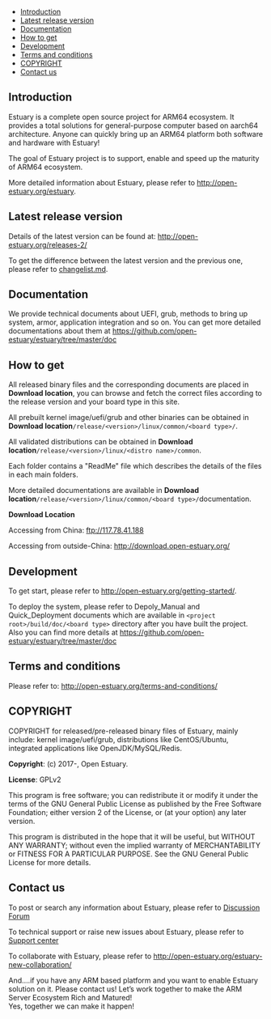 * [Introduction](#1)
* [Latest release version](#2)
* [Documentation](#3)
* [How to get](#4)
* [Development](#5)
* [Terms and conditions](#6)
* [COPYRIGHT](#7)
* [Contact us](#8)

<h2 id="1">Introduction</h2>

Estuary is a complete open source project for ARM64 ecosystem. It provides a total solutions for general-purpose computer based on aarch64 architecture. Anyone can quickly bring up an ARM64 platform both software and hardware with Estuary!

The goal of Estuary project is to support, enable and speed up the maturity of ARM64 ecosystem.

More detailed information about Estuary, please refer to http://open-estuary.org/estuary.

<h2 id="2"> Latest release version</h2>

Details of the latest version can be found at: http://open-estuary.org/releases-2/

To get the difference between the latest version and the previous one, please refer to [changelist.md](https://github.com/open-estuary/estuary/blob/master/changelist.md).

<h2 id="3"> Documentation</h2>

We provide technical documents about UEFI, grub, methods to bring up system, armor, application integration and so on. You can get more detailed documentations about them at https://github.com/open-estuary/estuary/tree/master/doc

<h2 id="4"> How to get</h2>

All released binary files and the corresponding documents are placed in **Download location**, you can browse and fetch the correct files according to the release version and your board type in this site.

All prebuilt kernel image/uefi/grub and other binaries can be obtained in  **Download location**`/release/<version>/linux/common/<board type>/`.

All validated distributions can be obtained in **Download location**`/release/<version>/linux/<distro name>/common`.

Each folder contains a "ReadMe" file which describes the details of the files in each main folders.

More detailed documentations are available in **Download location**`/release/<version>/linux/common/<board type>/`documentation.

**Download Location**

Accessing from China: ftp://117.78.41.188

Accessing from outside-China: http://download.open-estuary.org/

<h2 id="5"> Development</h2>

To get start, please refer to http://open-estuary.org/getting-started/.

To deploy the system, please refer to Depoly_Manual and Quick_Deployment documents which are available in `<project root>/build/doc/<board type>` directory after you have built the project. Also you can find more details at https://github.com/open-estuary/estuary/tree/master/doc

<h2 id="6"> Terms and conditions</h2>

Please refer to: http://open-estuary.org/terms-and-conditions/

<h2 id="7"> COPYRIGHT</h2>

 COPYRIGHT for released/pre-released binary files of Estuary, mainly include: kernel image/uefi/grub, distributions like CentOS/Ubuntu, integrated applications like OpenJDK/MySQL/Redis.

**Copyright**: (c) 2017-, Open Estuary.

**License**: GPLv2

  This program is free software; you can redistribute it or modify
  it under the terms of the GNU General Public License as published by
  the Free Software Foundation; either version 2 of the License, or
  (at your option) any later version.

  This program is distributed in the hope that it will be useful,
  but WITHOUT ANY WARRANTY; without even the implied warranty of
  MERCHANTABILITY or FITNESS FOR A PARTICULAR PURPOSE.  See the
  GNU General Public License for more details.

 <h2 id="8"> Contact us</h2>

To post or search any information about Estuary, please refer to [Discussion Forum](http://open-estuary.org/forums/)

To technical support or raise new issues about Estuary, please refer to [Support center](http://open-estuary.org/supportcenter/)

To collaborate with Estuary, please refer to http://open-estuary.org/estuary-new-collaboration/

And….if you have any ARM based platform and you want to enable Estuary solution on it.
Please contact us! Let’s work together to make the ARM Server Ecosystem Rich and Matured!  
Yes, together we can make it happen!


